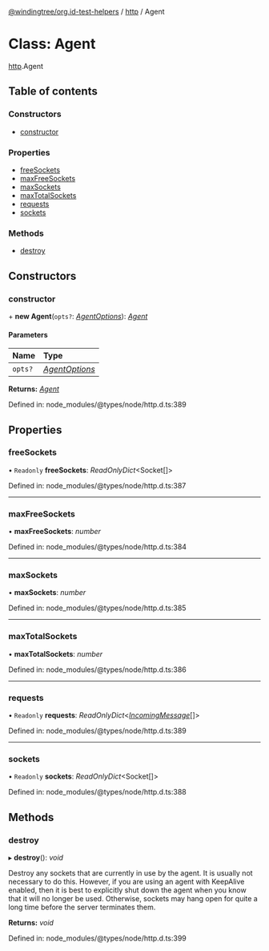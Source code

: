 [@windingtree/org.id-test-helpers](../README.md) / [http](../modules/http.md) / Agent

# Class: Agent

[http](../modules/http.md).Agent

## Table of contents

### Constructors

- [constructor](http.agent.md#constructor)

### Properties

- [freeSockets](http.agent.md#freesockets)
- [maxFreeSockets](http.agent.md#maxfreesockets)
- [maxSockets](http.agent.md#maxsockets)
- [maxTotalSockets](http.agent.md#maxtotalsockets)
- [requests](http.agent.md#requests)
- [sockets](http.agent.md#sockets)

### Methods

- [destroy](http.agent.md#destroy)

## Constructors

### constructor

\+ **new Agent**(`opts?`: [*AgentOptions*](../interfaces/http.agentoptions.md)): [*Agent*](http.agent.md)

#### Parameters

| Name | Type |
| :------ | :------ |
| `opts?` | [*AgentOptions*](../interfaces/http.agentoptions.md) |

**Returns:** [*Agent*](http.agent.md)

Defined in: node_modules/@types/node/http.d.ts:389

## Properties

### freeSockets

• `Readonly` **freeSockets**: *ReadOnlyDict*<Socket[]\>

Defined in: node_modules/@types/node/http.d.ts:387

___

### maxFreeSockets

• **maxFreeSockets**: *number*

Defined in: node_modules/@types/node/http.d.ts:384

___

### maxSockets

• **maxSockets**: *number*

Defined in: node_modules/@types/node/http.d.ts:385

___

### maxTotalSockets

• **maxTotalSockets**: *number*

Defined in: node_modules/@types/node/http.d.ts:386

___

### requests

• `Readonly` **requests**: *ReadOnlyDict*<[*IncomingMessage*](http.incomingmessage.md)[]\>

Defined in: node_modules/@types/node/http.d.ts:389

___

### sockets

• `Readonly` **sockets**: *ReadOnlyDict*<Socket[]\>

Defined in: node_modules/@types/node/http.d.ts:388

## Methods

### destroy

▸ **destroy**(): *void*

Destroy any sockets that are currently in use by the agent.
It is usually not necessary to do this. However, if you are using an agent with KeepAlive enabled,
then it is best to explicitly shut down the agent when you know that it will no longer be used. Otherwise,
sockets may hang open for quite a long time before the server terminates them.

**Returns:** *void*

Defined in: node_modules/@types/node/http.d.ts:399
